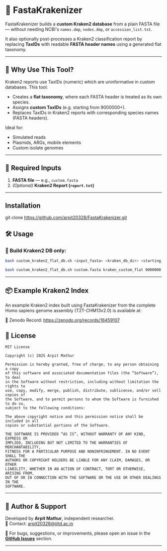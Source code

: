 # 🧬 FastaKrakenizer

FastaKrakenizer builds a **custom Kraken2 database** from a plain FASTA file — without needing NCBI's `names.dmp`, `nodes.dmp`, or `accession_list.txt`.

It also optionally post-processes a Kraken2 classification report by replacing **TaxIDs** with readable **FASTA header names** using a generated flat taxonomy.

---

## 📄 Why Use This Tool?

Kraken2 reports use TaxIDs (numeric) which are uninformative in custom databases. This tool:

- Creates a **flat taxonomy**, where each FASTA header is treated as its own species.
- Assigns **custom TaxIDs** (e.g. starting from 9000000+).
- Replaces TaxIDs in Kraken2 reports with corresponding species names (FASTA headers).

Ideal for:  
- Simulated reads  
- Plasmids, ARGs, mobile elements  
- Custom isolate genomes

---

## 📁 Required Inputs

1. **FASTA file** — e.g., `custom.fasta`  
2. *(Optional)* **Kraken2 Report (`report.txt`)**

---
## Installation

git clone https://github.com/arpit20328/FastaKrakenizer.git


## 🛠️ Usage

### 🔹 Build Kraken2 DB only:

```bash
bash custom_kraken2_flat_db.sh <input_fasta> <kraken_db_dir> <starting_taxid> [<kraken_report>] [<threads>]

bash custom_kraken2_flat_db.sh custom.fasta kraken_custom_flat 9000000 report.txt 8

```

---


## 📦 Example Kraken2 Index

An example Kraken2 index built using FastaKrakenizer from the complete Homo sapiens genome assembly (T2T-CHM13v2.0) is available at:

🔗 Zenodo Record: https://zenodo.org/records/16459107

## 📄 License

```text
MIT License

Copyright (c) 2025 Arpit Mathur

Permission is hereby granted, free of charge, to any person obtaining a copy
of this software and associated documentation files (the “Software”), to deal
in the Software without restriction, including without limitation the rights to
use, copy, modify, merge, publish, distribute, sublicense, and/or sell copies of
the Software, and to permit persons to whom the Software is furnished to do so,
subject to the following conditions:

The above copyright notice and this permission notice shall be included in all
copies or substantial portions of the Software.

THE SOFTWARE IS PROVIDED “AS IS”, WITHOUT WARRANTY OF ANY KIND, EXPRESS OR
IMPLIED, INCLUDING BUT NOT LIMITED TO THE WARRANTIES OF MERCHANTABILITY,
FITNESS FOR A PARTICULAR PURPOSE AND NONINFRINGEMENT. IN NO EVENT SHALL THE
AUTHORS OR COPYRIGHT HOLDERS BE LIABLE FOR ANY CLAIM, DAMAGES, OR OTHER
LIABILITY, WHETHER IN AN ACTION OF CONTRACT, TORT OR OTHERWISE, ARISING FROM,
OUT OF OR IN CONNECTION WITH THE SOFTWARE OR THE USE OR OTHER DEALINGS IN THE
SOFTWARE.
```

---

## 🙋 Author & Support

Developed by **Arpit Mathur**, independent researcher.  
📧 Contact: [arpit20328@iiitd.ac.in](mailto:arpit20328@iiitd.ac.in)  

🐛 For bugs, suggestions, or improvements, please open an issue in the **[GitHub Issues](https://github.com/yourusername/FastaKrakenizer/issues)** section.

---
